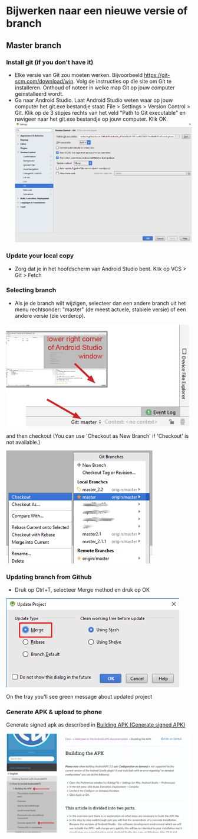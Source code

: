# Bijwerken naar een nieuwe versie of branch

## Master branch

### Install git (if you don't have it)

* Elke versie van Git zou moeten werken. Bijvoorbeeld <https://git-scm.com/download/win>. Volg de instructies op die site om Git te installeren. Onthoud of noteer in welke map Git op jouw computer geïnstalleerd wordt.
* Ga naar Android Studio. Laat Android Studio weten waar op jouw computer het git.exe bestandje staat: File > Settings > Version Control > Git. Klik op de 3 stipjes rechts van het veld "Path to Git executable" en navigeer naar het git.exe bestandje op jouw computer. Klik OK.![](../images/git.png)

### Update your local copy

* Zorg dat je in het hoofdscherm van Android Studio bent. Klik op VCS > Git > Fetch

### Selecting branch

* Als je de branch wilt wijzigen, selecteer dan een andere branch uit het menu rechtsonder: "master" (de meest actuele, stabiele versie) of een andere versie (zie verderop).

![](../images/UpdateAAPS1.png)

and then checkout (You can use 'Checkout as New Branch' if 'Checkout' is not available.)

![](../images/UpdateAAPS2.png)

### Updating branch from Github

* Druk op Ctrl+T, selecteer Merge method en druk op OK

![](../images/merge.png)

On the tray you'll see green message about updated project

### Generate APK & upload to phone

Generate signed apk as described in [Building APK (Generate signed APK)](../Installing-AndroidAPS/Building-APK.md)

![Navigation Generate signed APK](../images/GenerateSignedAPK.PNG)